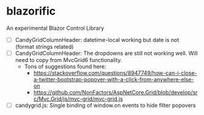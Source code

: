 # blazorific
An experimental Blazor Control Library

 - [ ] CandyGridColumnHeader: datetime-local working but date is not (format strings related)
 - [ ] CandyGridColumnHeader: The dropdowns are still not working well. Will need to copy from MvcGrid6 functionality.
   - Tons of suggestions found here:
     - https://stackoverflow.com/questions/8947749/how-can-i-close-a-twitter-bootstrap-popover-with-a-click-from-anywhere-else-on
     - https://github.com/NonFactors/AspNetCore.Grid/blob/develop/src/Mvc.Grid/js/mvc-grid/mvc-grid.js
 - [ ] candygrid.js: Single binding of window.on events to hide filter popovers
